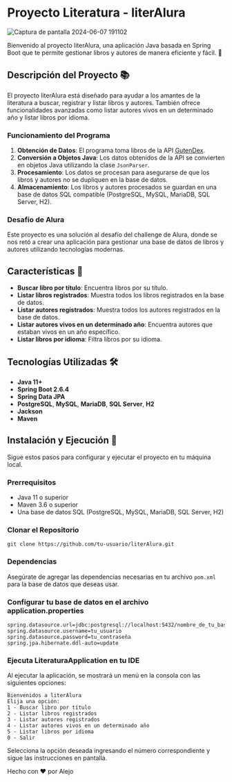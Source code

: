 # Proyecto Literatura - literAlura

![Captura de pantalla 2024-06-07 191102](https://github.com/albelizGH/literalura/assets/129092769/0b3f3a6a-ac9a-4611-abc9-07cf32917553)


Bienvenido al proyecto literAlura, una aplicación Java basada en Spring Boot que te permite gestionar libros y autores de manera eficiente y fácil. 🎉

## Descripción del Proyecto 📚

El proyecto literAlura está diseñado para ayudar a los amantes de la literatura a buscar, registrar y listar libros y autores. También ofrece funcionalidades avanzadas como listar autores vivos en un determinado año y listar libros por idioma.

### Funcionamiento del Programa

1. **Obtención de Datos**: El programa toma libros de la API [GutenDex](https://gutendex.com/).
2. **Conversión a Objetos Java**: Los datos obtenidos de la API se convierten en objetos Java utilizando la clase `JsonParser`.
3. **Procesamiento**: Los datos se procesan para asegurarse de que los libros y autores no se dupliquen en la base de datos.
4. **Almacenamiento**: Los libros y autores procesados se guardan en una base de datos SQL compatible (PostgreSQL, MySQL, MariaDB, SQL Server, H2).

### Desafío de Alura

Este proyecto es una solución al desafío del challenge de Alura, donde se nos retó a crear una aplicación para gestionar una base de datos de libros y autores utilizando tecnologías modernas.

## Características 🌟

- **Buscar libro por título**: Encuentra libros por su título.
- **Listar libros registrados**: Muestra todos los libros registrados en la base de datos.
- **Listar autores registrados**: Muestra todos los autores registrados en la base de datos.
- **Listar autores vivos en un determinado año**: Encuentra autores que estaban vivos en un año específico.
- **Listar libros por idioma**: Filtra libros por su idioma.

## Tecnologías Utilizadas 🛠️

- **Java 11+**
- **Spring Boot 2.6.4**
- **Spring Data JPA**
- **PostgreSQL**, **MySQL**, **MariaDB**, **SQL Server**, **H2**
- **Jackson**
- **Maven**

## Instalación y Ejecución 🚀

Sigue estos pasos para configurar y ejecutar el proyecto en tu máquina local.

### Prerrequisitos

- Java 11 o superior
- Maven 3.6 o superior
- Una base de datos SQL (PostgreSQL, MySQL, MariaDB, SQL Server, H2)

### Clonar el Repositorio
```
git clone https://github.com/tu-usuario/literAlura.git
```

### Dependencias
Asegúrate de agregar las dependencias necesarias en tu archivo `pom.xml` para la base de datos que deseas usar.

### Configurar tu base de datos en el archivo application.properties
```
spring.datasource.url=jdbc:postgresql://localhost:5432/nombre_de_tu_base_de_datos
spring.datasource.username=tu_usuario
spring.datasource.password=tu_contraseña
spring.jpa.hibernate.ddl-auto=update
```

### Ejecuta LiteraturaApplication en tu IDE
Al ejecutar la aplicación, se mostrará un menú en la consola con las siguientes opciones:
```
Bienvenidos a literAlura
Elija una opción:
1 - Buscar libro por título
2 - Listar libros registrados
3 - Listar autores registrados
4 - Listar autores vivos en un determinado año
5 - Listar libros por idioma
0 - Salir
```
Selecciona la opción deseada ingresando el número correspondiente y sigue las instrucciones en pantalla.

Hecho con ❤️ por Alejo



